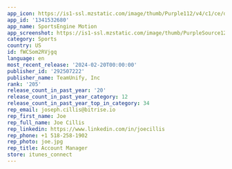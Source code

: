 ```yaml
---
app_icon: https://is1-ssl.mzstatic.com/image/thumb/Purple112/v4/c1/ce/d3/c1ced383-5319-7ae3-4be0-4bf05397e26e/SEMotion-1x_U007epad-0-0-85-220-0.png/1024x1024bb.png
app_id: '1341532680'
app_name: SportsEngine Motion
app_screenshot: https://is1-ssl.mzstatic.com/image/thumb/PurpleSource126/v4/26/29/3d/26293d4d-6c2a-f7f8-13b2-a9ca88729464/7f331f95-b456-4f9d-ba4c-d5c8a14f33a9_Mobile_-_1.png/1242x2208bb.png
category: Sports
country: US
id: fWCSom2RVjgq
language: en
most_recent_release: '2024-02-20T00:00:00'
publisher_id: '292507222'
publisher_name: TeamUnify, Inc
rank: '205'
release_count_in_past_year: '20'
release_count_in_past_year_category: 12
release_count_in_past_year_top_in_category: 34
rep_email: joseph.cillis@bitrise.io
rep_first_name: Joe
rep_full_name: Joe Cillis
rep_linkedin: https://www.linkedin.com/in/joecillis
rep_phone: +1 518-258-1902
rep_photo: joe.jpg
rep_title: Account Manager
store: itunes_connect
---
```

